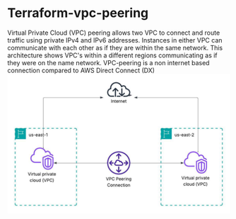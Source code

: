 # Terraform-vpc-peering
Virtual Private Cloud (VPC) peering allows two VPC to connect and route traffic using private IPv4 and IPv6 addresses. Instances in either VPC can communicate with each other as if they are within the same network. This architecture shows VPC's within a different regions communicating as if they were on the name network. VPC-peering is a non internet based connection compared to AWS Direct Connect (DX)
![image alt](https://github.com/DMayrant/Terraform-vpc-peering/blob/main/Blank%20diagram.jpeg?raw=true)
